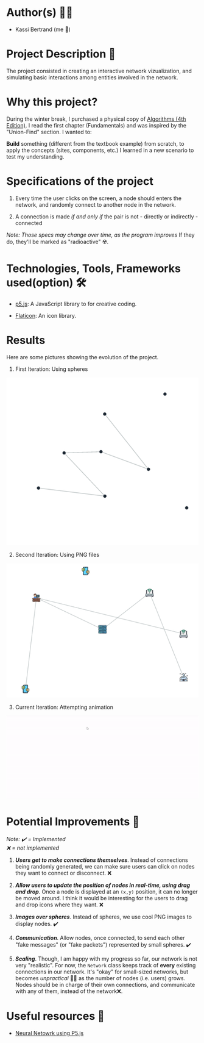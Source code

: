 # Author(s) 👨‍🔬

- Kassi Bertrand (me 👻)

# Project Description 📜

The project consisted in creating an interactive network vizualization, and simulating basic interactions among entities involved in the network.

# Why this project?

During the winter break, I purchased a physical copy of [Algorithms (4th Edition)](https://www.amazon.com/Algorithms-4th-Robert-Sedgewick/dp/032157351X/ref=pd_lpo_2?pd_rd_i=032157351X&psc=1). I read the first chapter (Fundamentals) and was inspired by the "Union-Find" section. I wanted to: 

**Build** something (different from the textbook example) from scratch, to apply the concepts (sites, components, etc.) I learned in a new scenario to test my understanding. 

# Specifications of the project

1. Every time the user clicks on the screen, a node should enters the network, and randomly connect to another node in the network.

2. A connection is made _if and only if_ the pair is not - directly or indirectly - connected

_Note: Those specs may change over time, as the program improves_ If they do, they'll be marked as "radioactive" ☢️.

# Technologies, Tools, Frameworks used(option) 🛠️

- [p5.js](https://p5js.org/): A JavaScript library to for creative coding.

- [Flaticon](https://www.flaticon.com/): An icon library.

# Results

Here are some pictures showing the evolution of the project.

1. First Iteration: Using spheres

![Network with spheres](./images/before-img.png)


2. Second Iteration: Using PNG files

![Network with images](./images/after-img.png)


3. Current Iteration: Attempting animation

![Network with images](./images/net-anim.gif)

# Potential Improvements 🌱

_Note: ✔️ = Implemented <br> ❌ = not implemented_

1. **_Users get to make connections themselves_**. Instead of connections being randomly generated, we can make sure users can click on nodes they want to connect or disconnect. ❌

2. **_Allow users to update the position of nodes in real-time, using drag and drop_**. Once a node is displayed at an `(x,y)` position, it can no longer be moved around. I think it would be interesting for the users to drag and drop icons where they want. ❌

3. **_Images over spheres_**. Instead of spheres, we use cool PNG images to display nodes. ✔️

4. **_Communication_**. Allow nodes, once connected, to send each other "fake messages" (or "fake packets") represented by small spheres. ✔️

5. **_Scaling_**. Though, I am happy with my progress so far, our network is not very "realistic". For now, the `Network` class keeps track of **every** existing connections in our network. It's "okay" for small-sized networks, but becomes _unpractical_ 🙅‍♂️ as the number of nodes (i.e. users) grows. Nodes should be in charge of their own connections, and communicate with any of them, instead of the network❌.

# Useful resources 📖

- [Neural Netowrk using P5.js](https://editor.p5js.org/simontiger/sketches/rk8mD8qm-)
